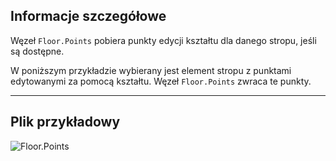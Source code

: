 ## Informacje szczegółowe
Węzeł `Floor.Points` pobiera punkty edycji kształtu dla danego stropu, jeśli są dostępne.

W poniższym przykładzie wybierany jest element stropu z punktami edytowanymi za pomocą kształtu. Węzeł `Floor.Points` zwraca te punkty.
___
## Plik przykładowy

![Floor.Points](./Revit.Elements.Floor.Points_img.jpg)
